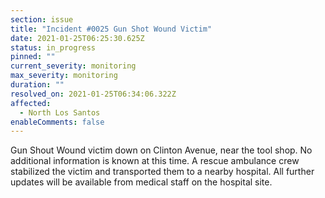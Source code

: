 ```yaml
---
section: issue
title: "Incident #0025 Gun Shot Wound Victim"
date: 2021-01-25T06:25:30.625Z
status: in_progress
pinned: ""
current_severity: monitoring
max_severity: monitoring
duration: ""
resolved_on: 2021-01-25T06:34:06.322Z
affected:
  - North Los Santos
enableComments: false
---
```

Gun Shout Wound victim down on Clinton Avenue, near the tool shop. No additional information is known at this time. A rescue ambulance crew stabilized the victim and transported them to a nearby hospital. All further updates will be available from medical staff on the hospital site.